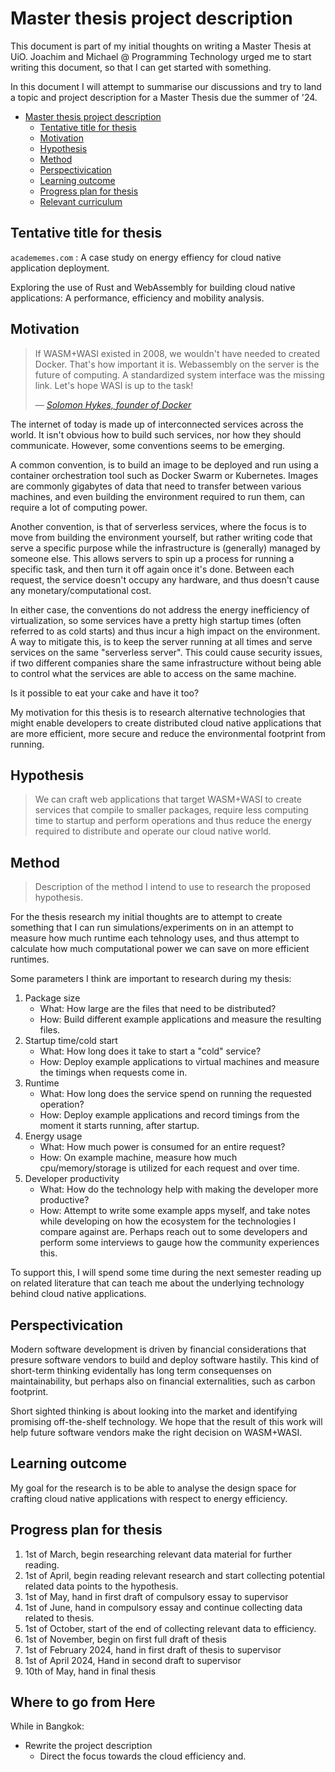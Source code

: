 # Master thesis project description

This document is part of my initial thoughts on writing a Master Thesis at UiO.
Joachim and Michael @ Programming Technology urged me to start writing this
document, so that I can get started with something.

In this document I will attempt to summarise our discussions and try to land a
topic and project description for a Master Thesis due the summer of '24.

<!--toc:start-->

- [Master thesis project description](#master-thesis-project-description)
  - [Tentative title for thesis](#tentative-title-for-thesis)
  - [Motivation](#motivation)
  - [Hypothesis](#hypothesis)
  - [Method](#method)
  - [Perspectivication](#perspectivication)
  - [Learning outcome](#learning-outcome)
  - [Progress plan for thesis](#progress-plan-for-thesis)
  - [Relevant curriculum](#relevant-curriculum)

<!--toc:end-->

## Tentative title for thesis

<!-- Suggestion from Joachim. -->

`academemes.com` : A case study on energy effiency for cloud native application
deployment.

Exploring the use of Rust and WebAssembly for building cloud native
applications: A performance, efficiency and mobility analysis.

## Motivation

> If WASM+WASI existed in 2008, we wouldn't have needed to created Docker.
> That's how important it is. Webassembly on the server is the future of
> computing. A standardized system interface was the missing link. Let's hope
> WASI is up to the task!
>
> &mdash;
> [_Solomon Hykes, founder of Docker_](https://twitter.com/solomonstre/status/1111004913222324225?lang=en)

<!-- What is the general topic. -->

The internet of today is made up of interconnected services across the world. It
isn't obvious how to build such services, nor how they should communicate.
However, some conventions seems to be emerging.

<!-- A presentation of one such conventions -->

<!-- Solomon suggested that we use something else as a programming paradigm. We
should do so because it saves energy. Method: Here's an experiment that makes it
happen. Learning outcome: something testable to aim for.

Learning outcome: How to: How to benchmark for
energy consumption is nice to know.
Learning outcome: Learn how to write energy
efficient programs using Rust compiled to Webassembly.
Be able to describe and understand the paradigms presented above.
Be able to compare web application deployment paradigms.

-->

A common convention, is to build an image to be deployed and run using a
container orchestration tool such as Docker Swarm or Kubernetes. Images are
commonly gigabytes of data that need to transfer between various machines, and
even building the environment required to run them, can require a lot of
computing power.

<!-- A presentation of another convention -->

<!-- The paradigm that Solomon Hykes suggests  -->

Another convention, is that of serverless services, where the focus is to move
from building the environment yourself, but rather writing code that serve a
specific purpose while the infrastructure is (generally) managed by someone
else. This allows servers to spin up a process for running a specific task, and
then turn it off again once it's done. Between each request, the service doesn't
occupy any hardware, and thus doesn't cause any monetary/computational cost.

<!-- Potential issues related to the previous conventions -->

In either case, the conventions do not address the energy inefficiency of
virtualization, so some services have a pretty high startup times (often
referred to as cold starts) and thus incur a high impact on the environment. A
way to mitigate this, is to keep the server running at all times and serve
services on the same "serverless server". This could cause security issues, if
two different companies share the same infrastructure without being able to
control what the services are able to access on the same machine.

<!-- Present the basis for my motivation based on the issue related to the
conventions above -->

Is it possible to eat your cake and have it too?

My motivation for this thesis is to research alternative technologies that might
enable developers to create distributed cloud native applications that are more
efficient, more secure and reduce the environmental footprint from running.

## Hypothesis

> We can craft web applications that target WASM+WASI to create services that
> compile to smaller packages, require less computing time to startup and
> perform operations and thus reduce the energy required to distribute and
> operate our cloud native world.

## Method

> Description of the method I intend to use to research the proposed hypothesis.

For the thesis research my initial thoughts are to attempt to create something
that I can run simulations/experiments on in an attempt to measure how much
runtime each tehnology uses, and thus attempt to calculate how much
computational power we can save on more efficient runtimes.

Some parameters I think are important to research during my thesis:

1. Package size
   - What: How large are the files that need to be distributed?
   - How: Build different example applications and measure the resulting files.
2. Startup time/cold start
   - What: How long does it take to start a "cold" service?
   - How: Deploy example applications to virtual machines and measure the
     timings when requests come in.
3. Runtime
   - What: How long does the service spend on running the requested operation?
   - How: Deploy example applications and record timings from the moment it
     starts running, after startup.
4. Energy usage
   - What: How much power is consumed for an entire request?
   - How: On example machine, measure how much cpu/memory/storage is utilized
     for each request and over time.
5. Developer productivity
   - What: How do the technology help with making the developer more productive?
   - How: Attempt to write some example apps myself, and take notes while
     developing on how the ecosystem for the technologies I compare against are.
     Perhaps reach out to some developers and perform some interviews to gauge
     how the community experiences this.

To support this, I will spend some time during the next semester reading up on
related literature that can teach me about the underlying technology behind
cloud native applications.

## Perspectivication

Modern software development is driven by financial considerations that presure
software vendors to build and deploy software hastily. This kind of short-term
thinking evidentally has long term consequenses on maintainability, but perhaps
also on financial externalities, such as carbon footprint.

Short sighted thinking is about looking into the market and identifying
promising off-the-shelf technology. We hope that the result of this work will
help future software vendors make the right decision on WASM+WASI.

## Learning outcome

My goal for the research is to be able to analyse the design space for crafting
cloud native applications with respect to energy efficiency.

<!-- there Conjuectura  -->

<!--
Notes from Joachim.

-->

## Progress plan for thesis

1. 1st of March, begin researching relevant data material for further reading.
2. 1st of April, begin reading relevant research and start collecting potential
   related data points to the hypothesis.
3. 1st of May, hand in first draft of compulsory essay to supervisor
4. 1st of June, hand in compulsory essay and continue collecting data related to
   thesis.
5. 1st of October, start of the end of collecting relevant data to efficiency.
6. 1st of November, begin on first full draft of thesis
7. 1st of February 2024, hand in first draft of thesis to supervisor
8. 1st of April 2024, Hand in second draft to supervisor
9. 10th of May, hand in final thesis

## Where to go from Here

While in Bangkok:

- Rewrite the project description
  - Direct the focus towards the cloud efficiency and.
